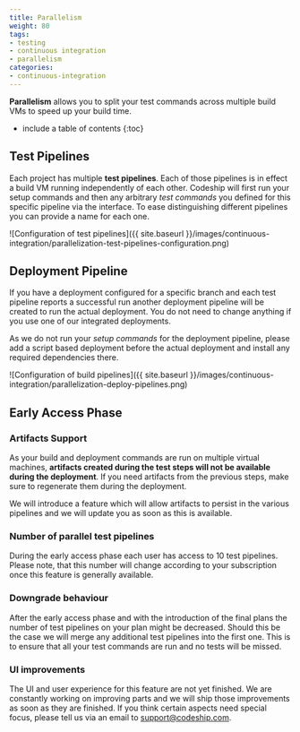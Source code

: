 ```yaml
---
title: Parallelism
weight: 80
tags:
- testing
- continuous integration
- parallelism
categories:
- continuous-integration
---
```


**Parallelism** allows you to split your test commands across multiple build VMs to speed up your build time.

* include a table of contents
{:toc}

## Test Pipelines
Each project has multiple **test pipelines**. Each of those pipelines is in effect a build VM running independently of each other. Codeship will first run your setup commands and then any arbitrary _test commands_ you defined for this specific pipeline via the interface. To ease distinguishing different pipelines you can provide a name for each one.

![Configuration of test pipelines]({{ site.baseurl }}/images/continuous-integration/parallelization-test-pipelines-configuration.png)

## Deployment Pipeline
If you have a deployment configured for a specific branch and each test pipeline reports a successful run another deployment pipeline will be created to run the actual deployment. You do not need to change anything if you use one of our integrated deployments.

As we do not run your _setup commands_ for the deployment pipeline, please add a script based deployment before the actual deployment and install any required dependencies there.

![Configuration of build pipelines]({{ site.baseurl }}/images/continuous-integration/parallelization-deploy-pipelines.png)

## Early Access Phase

### Artifacts Support
As your build and deployment commands are run on multiple virtual machines, **artifacts created during the test steps will not be available during the deployment**. If you need artifacts from the previous steps, make sure to regenerate them during the deployment.

We will introduce a feature which will allow artifacts to persist in the various pipelines and we will update you as soon as this is available.

### Number of parallel test pipelines
During the early access phase each user has access to 10 test pipelines. Please note, that this number will change according to your subscription once this feature is generally available.

### Downgrade behaviour
After the early access phase and with the introduction of the final plans the number of test pipelines on your plan might be decreased. Should this be the case we will merge any additional test pipelines into the first one. This is to ensure that all your test commands are run and no tests will be missed.

### UI improvements
The UI and user experience for this feature are not yet finished. We are constantly working on improving parts and we will ship those improvements as soon as they are finished. If you think certain aspects need special focus, please tell us via an email to [support@codeship.com](mailto:support@codeship.com).
